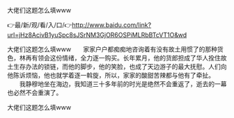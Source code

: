 大佬们这题怎么填www

👉最/新/观/看/入/口/👉http://www.baidu.com/link?url=jHz8AcivB1yuSpc8sJSrNM3GjOR6OSPiMLRbBTcVT1O&wd

大佬们这题怎么填www　　家家户户都痴痴地咨询着有没有故土用惯了的那种货色，林再有领会这份情绪，全力逐一购买。长年累月，他的货郎担成了华人拴住故土生存办法的锁链，而他的脚步，他的笑脸，也成了天边游子的最大抚慰。人们向他陈诉烦恼，他也就学着逐一斡旋，所以，家家的酸甜苦辣都与他有了牵扯。
　　我静穆地坐在海边，我知道三十多年前的时光是绝然不会重返了，逝去的一幕也必然不会重演了。


大佬们这题怎么填www
